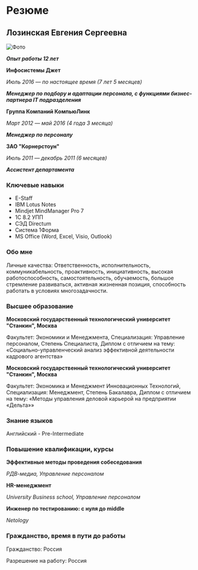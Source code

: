 # Резюме #

## Лозинская Евгения Сергеевна ##

![Фото](https://avatars.githubusercontent.com/u/151749420?v=4)

***Опыт работы 12 лет***

**Инфосистемы Джет**

_Июль 2016 — по настоящее время (7 лет 5 месяцев)_

***Менеджер по подбору и адаптации персонала, с функциями бизнес-партнера IT подразделения***

**Группа Компаний КомпьюЛинк**

_Март 2012 — май 2016 (4 года 3 месяца)_

***Менеджер по персоналу***

**ЗАО "Корнерстоун"**

_Июль 2011 — декабрь 2011 (6 месяцев)_

***Ассистент департамента***

### Ключевые навыки ###

- E-Staff
- IBM Lotus Notes
- Mindjet MindManager Pro 7
- 1С 8.2 УПП
- СЭД Directum
- Система 1Форма
- MS Office (Word, Excel, Visio, Outlook)

### Обо мне ###

Личные качества: Ответственность, исполнительность, коммуникабельность, проактивность, инициативность, высокая работоспособность, самостоятельность, обучаемость, большое стремление развиваться, активная жизненная позиция, способность работать в условиях многозадачности.

### Высшее образование ###

**Московский государственный технологический университет "Станкин", Москва**

Факультет: Экономики и Менеджмента, Специализация: Управление персоналом, Степень Специалиста, Диплом с отличием на тему: «Социально-управленческий анализ эффективной деятельности кадрового агентства»

**Московский государственный технологический университет "Станкин", Москва**

Факультет: Экономика и Менеджмент Инновационных Технологий, Специализация: Менеджмент, Степень Бакалавра, Диплом с отличием на тему: «Методы управления деловой карьерой на предприятии «Дельта»»

### Знание языков ###

Английский - Pre-Intermediate

### Повышение квалификации, курсы ###

**Эффективные методы проведения собеседования**

_РДВ-медиа, Управление персоналом_

**HR-менеджмент**

_University Business school, Управление персоналом_

**Инженер по тестированию: с нуля до middle**

_Netology_

### Гражданство, время в пути до работы ###

Гражданство: Россия

Разрешение на работу: Россия
